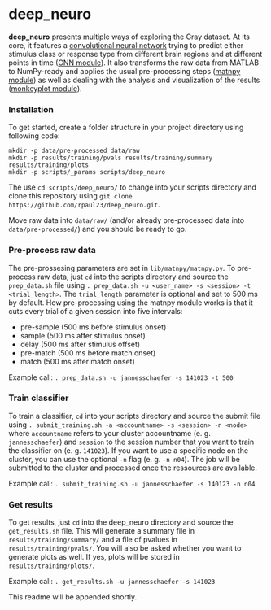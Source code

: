 # deep_neuro
**deep_neuro** presents multiple ways of exploring the Gray dataset. At its 
core, it features a 
[convolutional neural network](http://yann.lecun.com/exdb/publis/pdf/lecun-99.pdf) 
trying to predict either stimulus class or response type from different brain 
regions and at different points in time 
([CNN module](https://github.com/rpaul23/deep_neuro/tree/master/lib/cnn)). 
It also transforms the raw data from MATLAB to NumPy-ready and applies the usual
pre-processing steps 
([matnpy module](https://github.com/rpaul23/deep_neuro/tree/master/lib/matnpy)) 
as well as dealing with the analysis and visualization of the results 
([monkeyplot module](https://github.com/rpaul23/deep_neuro/tree/master/lib/monkeyplot)).

### Installation
To get started, create a folder structure in your project directory using 
following code:
```shell
mkdir -p data/pre-processed data/raw
mkdir -p results/training/pvals results/training/summary results/training/plots
mkdir -p scripts/_params scripts/deep_neuro
```
The use `cd scripts/deep_neuro/` to change into your scripts directory and
clone this repository using `git clone https://github.com/rpaul23/deep_neuro.git`.

Move raw data into `data/raw/` (and/or already pre-processed data into 
`data/pre-processed/`) and you should be ready to go.

### Pre-process raw data
The pre-prossesing parameters are set in `lib/matnpy/matnpy.py`. To pre-process
raw data, just `cd` into the scripts directory and source the `prep_data.sh`
file using `. prep_data.sh -u <user_name> -s <session> -t <trial_length>`. The
`trial_length` parameter is optional and set to 500 ms by default. How 
pre-processing using the matnpy module works is that it cuts every trial of a 
given session into five intervals:
* pre-sample (500 ms before stimulus onset)
* sample (500 ms after stimulus onset)
* delay (500 ms after stimulus offset)
* pre-match (500 ms before match onset)
* match (500 ms after match onset)

Example call: `. prep_data.sh -u jannesschaefer -s 141023 -t 500`

### Train classifier
To train a classifier, `cd` into your scripts directory and source the submit
file using `. submit_training.sh -a <accountname> -s <session> -n <node>` where 
`accountname` refers to your cluster accountname (e. g. `jannesschaefer`) and 
`session` to the session number that you want to train the classifier on (e. g.
`141023`). If you want to use a specific node on the cluster, you can use the 
optional `-n` flag (e. g. `-n n04`). The job will be submitted to the cluster
and processed once the ressources are available.

Example call: `. submit_training.sh -u jannesschaefer -s 140123 -n n04`


### Get results
To get results, just `cd` into the deep_neuro directory and source the 
`get_results.sh` file. This will generate a summary file in 
`results/training/summary/` and a file of pvalues in 
`results/training/pvals/`. You will also be asked whether you want to generate 
plots as well. If yes, plots will be stored in 
`results/training/plots/`.

Example call: `. get_results.sh -u jannesschaefer -s 141023`

This readme will be appended shortly.